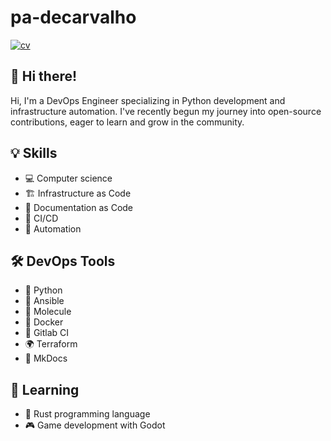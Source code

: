 # pa-decarvalho

[![cv](https://img.shields.io/endpoint?url=https://raw.githubusercontent.com/pa-decarvalho/pa-decarvalho/main/assets/badges/cv.json)](https://pa-decarvalho.github.io/pa-decarvalho/)

## 👋 Hi there!

Hi, I'm a DevOps Engineer specializing in Python development and infrastructure automation.
I've recently begun my journey into open-source contributions, eager to learn and grow in the community.

## 💡 Skills

- 💻 Computer science
- 🏗️ Infrastructure as Code
- 📄 Documentation as Code
- 🔄 CI/CD
- 🤖 Automation

## 🛠️ DevOps Tools

- 🐍 Python
- 🤖 Ansible
- 🧪 Molecule
- 🐳 Docker
- 🦊 Gitlab CI
- 🌍 Terraform
- 📖 MkDocs

## 🚀 Learning

- 🦀 Rust programming language
- 🎮 Game development with Godot
